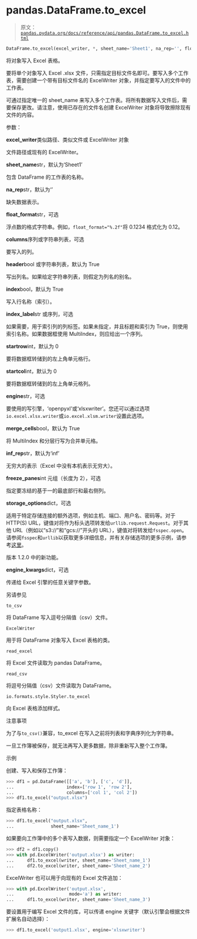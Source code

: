 # pandas.DataFrame.to_excel

> 原文：[`pandas.pydata.org/docs/reference/api/pandas.DataFrame.to_excel.html`](https://pandas.pydata.org/docs/reference/api/pandas.DataFrame.to_excel.html)

```py
DataFrame.to_excel(excel_writer, *, sheet_name='Sheet1', na_rep='', float_format=None, columns=None, header=True, index=True, index_label=None, startrow=0, startcol=0, engine=None, merge_cells=True, inf_rep='inf', freeze_panes=None, storage_options=None, engine_kwargs=None)
```

将对象写入 Excel 表格。

要将单个对象写入 Excel .xlsx 文件，只需指定目标文件名即可。要写入多个工作表，需要创建一个带有目标文件名的 ExcelWriter 对象，并指定要写入的文件中的工作表。

可通过指定唯一的 sheet_name 来写入多个工作表。将所有数据写入文件后，需要保存更改。请注意，使用已存在的文件名创建 ExcelWriter 对象将导致擦除现有文件的内容。

参数：

**excel_writer**类似路径、类似文件或 ExcelWriter 对象

文件路径或现有的 ExcelWriter。

**sheet_name**str，默认为‘Sheet1’

包含 DataFrame 的工作表的名称。

**na_rep**str，默认为‘’

缺失数据表示。

**float_format**str，可选

浮点数的格式字符串。例如，`float_format="%.2f"`将 0.1234 格式化为 0.12。

**columns**序列或字符串列表，可选

要写入的列。

**header**bool 或字符串列表，默认为 True

写出列名。如果给定字符串列表，则假定为列名的别名。

**index**bool，默认为 True

写入行名称（索引）。

**index_label**str 或序列，可选

如果需要，用于索引列的列标签。如果未指定，并且标题和索引为 True，则使用索引名称。如果数据框使用 MultiIndex，则应给出一个序列。

**startrow**int，默认为 0

要将数据框转储到的左上角单元格行。

**startcol**int，默认为 0

要将数据框转储到的左上角单元格列。

**engine**str，可选

要使用的写引擎，‘openpyxl’或‘xlsxwriter’。您还可以通过选项`io.excel.xlsx.writer`或`io.excel.xlsm.writer`设置此选项。

**merge_cells**bool，默认为 True

将 MultiIndex 和分层行写为合并单元格。

**inf_rep**str，默认为‘inf’

无穷大的表示（Excel 中没有本机表示无穷大）。

**freeze_panes**int 元组（长度为 2），可选

指定要冻结的基于一的最底部行和最右侧列。

**storage_options**dict，可选

适用于特定存储连接的额外选项，例如主机、端口、用户名、密码等。对于 HTTP(S) URL，键值对将作为标头选项转发给`urllib.request.Request`。对于其他 URL（例如以“s3://”和“gcs://”开头的 URL），键值对将转发给`fsspec.open`。请参阅`fsspec`和`urllib`以获取更多详细信息，并有关存储选项的更多示例，请参考[这里](https://pandas.pydata.org/docs/user_guide/io.html?highlight=storage_options#reading-writing-remote-files)。

版本 1.2.0 中的新功能。

**engine_kwargs**dict，可选

传递给 Excel 引擎的任意关键字参数。

另请参见

`to_csv`

将 DataFrame 写入逗号分隔值（csv）文件。

`ExcelWriter`

用于将 DataFrame 对象写入 Excel 表格的类。

`read_excel`

将 Excel 文件读取为 pandas DataFrame。

`read_csv`

将逗号分隔值（csv）文件读取为 DataFrame。

`io.formats.style.Styler.to_excel`

向 Excel 表格添加样式。

注意事项

为了与`to_csv()`兼容，to_excel 在写入之前将列表和字典序列化为字符串。

一旦工作簿被保存，就无法再写入更多数据，除非重新写入整个工作簿。

示例

创建、写入和保存工作簿：

```py
>>> df1 = pd.DataFrame([['a', 'b'], ['c', 'd']],
...                    index=['row 1', 'row 2'],
...                    columns=['col 1', 'col 2'])
>>> df1.to_excel("output.xlsx") 
```

指定表格名称：

```py
>>> df1.to_excel("output.xlsx",
...              sheet_name='Sheet_name_1') 
```

如果要向工作簿中的多个表写入数据，则需要指定一个 ExcelWriter 对象：

```py
>>> df2 = df1.copy()
>>> with pd.ExcelWriter('output.xlsx') as writer:  
...     df1.to_excel(writer, sheet_name='Sheet_name_1')
...     df2.to_excel(writer, sheet_name='Sheet_name_2') 
```

ExcelWriter 也可以用于向现有的 Excel 文件追加：

```py
>>> with pd.ExcelWriter('output.xlsx',
...                     mode='a') as writer:  
...     df1.to_excel(writer, sheet_name='Sheet_name_3') 
```

要设置用于编写 Excel 文件的库，可以传递 engine 关键字（默认引擎会根据文件扩展名自动选择）：

```py
>>> df1.to_excel('output1.xlsx', engine='xlsxwriter') 
```
